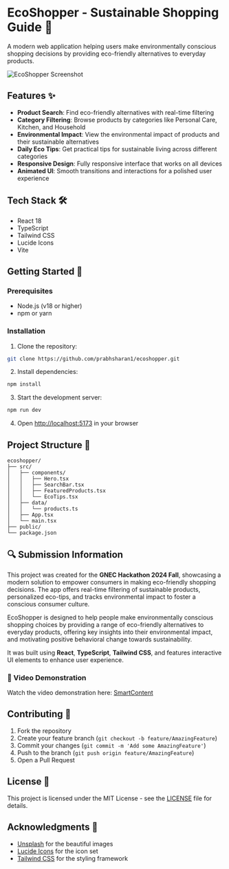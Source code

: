 # EcoShopper - Sustainable Shopping Guide 🌱

A modern web application helping users make environmentally conscious shopping decisions by providing eco-friendly alternatives to everyday products.

![EcoShopper Screenshot](https://images.unsplash.com/photo-1542601906990-b4d3fb778b09?auto=format&fit=crop&q=80)

## Features ✨

- **Product Search**: Find eco-friendly alternatives with real-time filtering
- **Category Filtering**: Browse products by categories like Personal Care, Kitchen, and Household
- **Environmental Impact**: View the environmental impact of products and their sustainable alternatives
- **Daily Eco Tips**: Get practical tips for sustainable living across different categories
- **Responsive Design**: Fully responsive interface that works on all devices
- **Animated UI**: Smooth transitions and interactions for a polished user experience

## Tech Stack 🛠️

- React 18
- TypeScript
- Tailwind CSS
- Lucide Icons
- Vite

## Getting Started 🚀

### Prerequisites

- Node.js (v18 or higher)
- npm or yarn

### Installation

1. Clone the repository:
```bash
git clone https://github.com/prabhsharan1/ecoshopper.git
```

2. Install dependencies:
```bash
npm install
```

3. Start the development server:
```bash
npm run dev
```

4. Open [http://localhost:5173](http://localhost:5173) in your browser

## Project Structure 📁

```
ecoshopper/
├── src/
│   ├── components/
│   │   ├── Hero.tsx
│   │   ├── SearchBar.tsx
│   │   ├── FeaturedProducts.tsx
│   │   └── EcoTips.tsx
│   ├── data/
│   │   └── products.ts
│   ├── App.tsx
│   └── main.tsx
├── public/
└── package.json
```
## 🔍 Submission Information
This project was created for the **GNEC Hackathon 2024 Fall**, showcasing a modern solution to empower consumers in making eco-friendly shopping decisions. The app offers real-time filtering of sustainable products, personalized eco-tips, and tracks environmental impact to foster a conscious consumer culture. 

EcoShopper is designed to help people make environmentally conscious shopping choices by providing a range of eco-friendly alternatives to everyday products, offering key insights into their environmental impact, and motivating positive behavioral change towards sustainability.

It was built using **React**, **TypeScript**, **Tailwind CSS**, and features interactive UI elements to enhance user experience.

### 🎥 Video Demonstration
Watch the video demonstration here: [SmartContent](https://youtu.be/WyFasg7eMqs)

## Contributing 🤝

1. Fork the repository
2. Create your feature branch (`git checkout -b feature/AmazingFeature`)
3. Commit your changes (`git commit -m 'Add some AmazingFeature'`)
4. Push to the branch (`git push origin feature/AmazingFeature`)
5. Open a Pull Request

## License 📝

This project is licensed under the MIT License - see the [LICENSE](LICENSE) file for details.

## Acknowledgments 🙏

- [Unsplash](https://unsplash.com) for the beautiful images
- [Lucide Icons](https://lucide.dev) for the icon set
- [Tailwind CSS](https://tailwindcss.com) for the styling framework
